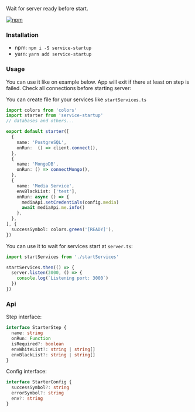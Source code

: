 Wait for server ready before start.

[![npm](https://img.shields.io/npm/v/service-startup)](https://www.npmjs.com/package/service-startup)

### Installation

- npm: `npm i -S service-startup`
- yarn: `yarn add service-startup`

### Usage
You can use it like on example below.
App will exit if there at least on step is failed.
Check all connections before starting server:

You can create file for your services like `startServices.ts`
```typescript
import colors from 'colors'
import starter from 'service-startup'
// databases and others...

export default starter([
  {
    name: 'PostgreSQL',
    onRun:  () => client.connect(),
  },
  {
    name: 'MongoDB',
    onRun: () => connectMongo(),
  },
  {
    name: 'Media Service',
    envBlackList: ['test'],
    onRun: async () => {
      mediaApi.setCredentials(config.media)
      await mediaApi.me.info()
    },
  },
], {
  successSymbol: colors.green('[READY]'),
})
```

You can use it to wait for services start at `server.ts`:
```typescript
import startServices from './startServices'

startServices.then(() => {
  server.listen(3000, () => {
    console.log(`Listening port: 3000`)
  })
})
```



### Api

Step interface:
```typescript
interface StarterStep {
  name: string
  onRun: Function
  isRequired?: boolean
  envWhiteList?: string | string[]
  envBlackList?: string | string[]
}
```

Config interface:
```typescript
interface StarterConfig {
  successSymbol?: string
  errorSymbol?: string
  env?: string
}
```
